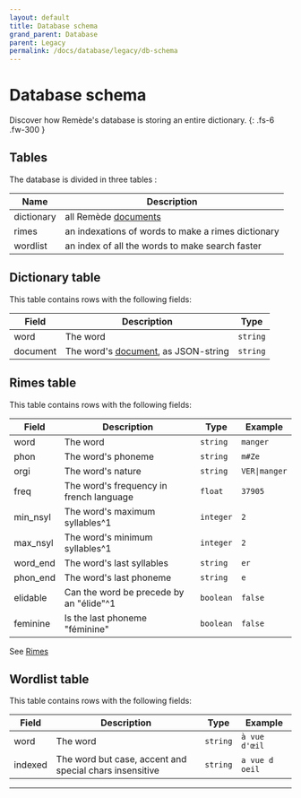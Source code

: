 ```yaml
---
layout: default
title: Database schema
grand_parent: Database
parent: Legacy
permalink: /docs/database/legacy/db-schema
---
```


# Database schema
Discover how Remède's database is storing an entire dictionary. 
{: .fs-6 .fw-300 }

## Tables

The database is divided in three tables :

| Name       | Description                                                                |
|------------|----------------------------------------------------------------------------|
| dictionary | all Remède [documents](https://docs.remede.camarm.fr/docs/database/schema) |
| rimes      | an indexations of words to make a rimes dictionary                         |
| wordlist   | an index of all the words to make search faster                            |

## Dictionary table

This table contains rows with the following fields:

| Field    | Description                                                                               | Type     |
|----------|-------------------------------------------------------------------------------------------|----------|
| word     | The word                                                                                  | `string` |
| document | The word's [document](https://docs.remede.camarm.fr/docs/database/schema), as JSON-string | `string` |


## Rimes table

This table contains rows with the following fields:

| Field    | Description                             | Type      | Example       |
|----------|-----------------------------------------|-----------|---------------|
| word     | The word                                | `string`  | `manger`      |
| phon     | The word's phoneme                      | `string`  | `m#Ze`        |
| orgi     | The word's nature                       | `string`  | `VER\|manger` |
| freq     | The word's frequency in french language | `float`   | `37905`       |
| min_nsyl | The word's maximum syllables^1          | `integer` | `2`           |
| max_nsyl | The word's minimum syllables^1          | `integer` | `2`           |
| word_end | The word's last syllables               | `string`  | `er`          |
| phon_end | The word's last phoneme                 | `string`  | `e`           |
| elidable | Can the word be precede by an "élide"^1 | `boolean` | `false`       |
| feminine | Is the last phoneme "féminine"          | `boolean` | `false`       |

See [Rimes](https://docs.remede.camarm.fr/docs/database/rimes)

## Wordlist table

This table contains rows with the following fields:

| Field   | Description                                             | Type     | Example        |
|---------|---------------------------------------------------------|----------|----------------|
| word    | The word                                                | `string` | `à vue d'œil`  |
| indexed | The word but case, accent and special chars insensitive | `string` | `a vue d oeil` |

----
[^1]: In French, syllables can variate in pronunciation (e.g. the "l'" determinant is placed before the word, at pronunciation on syllable will be canceled).

